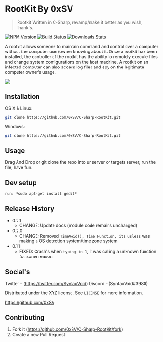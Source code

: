 # RootKit By 0xSV
> Rootkit Written in C-Sharp, revamp/make it better as you wish, thank's.

[![NPM Version][npm-image]][npm-url]
[![Build Status][travis-image]][travis-url]
[![Downloads Stats][npm-downloads]][npm-url]

A rootkit allows someone to maintain command and control over a computer without the computer user/owner knowing about it. Once a rootkit has been installed, the controller of the rootkit has the ability to remotely execute files and change system configurations on the host machine. A rootkit on an infected computer can also access log files and spy on the legitimate computer owner’s usage.

![](header.png)

## Installation

OS X & Linux:

```sh
git clone https://github.com/0xSV/C-Sharp-RootKit.git
```

Windows:

```sh
git clone https://github.com/0xSV/C-Sharp-RootKit.git
```

## Usage

Drag And Drop or git clone the repo into ur server or targets server, run the file, have fun.

## Dev setup
```
run: *sudo apt-get install gedit*
```

## Release History

* 0.2.1
    * CHANGE: Update docs (module code remains unchanged)
* 0.2.0
    * CHANGE: Removed `TimeVoid(), Time Function, its usless` was making a OS detection system/time zone system
* 0.1.1
    * FIXED: Crash's when `typing in 1`, it was calling a unknown function for some reason

## Social's

Twitter – (https://twitter.com/SyntaxVoid)
Discord - (SyntaxVoid#3980)

Distributed under the XYZ license. See ``LICENSE`` for more information.

https://github.com/0xSV

## Contributing

1. Fork it (<https://github.com/0xSV/C-Sharp-RootKit/fork>)
2. Create a new Pull Request

<!-- Markdown link & img dfn's -->
[npm-image]: https://img.shields.io/npm/v/datadog-metrics.svg?style=flat-square
[npm-url]: https://npmjs.org/package/datadog-metrics
[npm-downloads]: https://img.shields.io/npm/dm/datadog-metrics.svg?style=flat-square
[travis-image]: https://img.shields.io/travis/dbader/node-datadog-metrics/master.svg?style=flat-square
[travis-url]: https://travis-ci.org/dbader/node-datadog-metrics
[wiki]: https://github.com/0xSV/C-Sharp-RootKit
